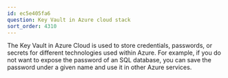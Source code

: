 ```yaml
---
id: ec5e405fa6
question: Key Vault in Azure cloud stack
sort_order: 4310
---
```


The Key Vault in Azure Cloud is used to store credentials, passwords, or secrets for different technologies used within Azure. For example, if you do not want to expose the password of an SQL database, you can save the password under a given name and use it in other Azure services.